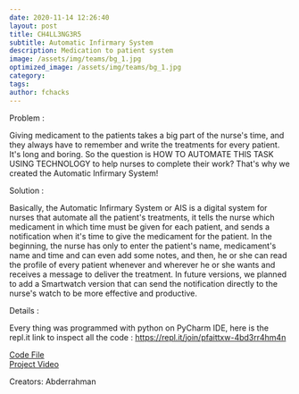 ```yaml
---
date: 2020-11-14 12:26:40
layout: post
title: CH4LL3NG3R5
subtitle: Automatic Infirmary System
description: Medication to patient system
image: /assets/img/teams/bg_1.jpg
optimized_image: /assets/img/teams/bg_1.jpg
category:
tags:
author: fchacks
---
```


Problem :

Giving medicament to the patients takes a big part of the nurse's time, and they always have to remember and write the treatments for every patient. It's long and boring. So the question is HOW TO AUTOMATE THIS TASK USING TECHNOLOGY to help nurses to complete their work?
That's why we created the Automatic Infirmary System!

Solution :

Basically, the Automatic Infirmary System or AIS is a digital system for nurses that automate all the patient's treatments, it tells the nurse which medicament in which time must be given for each patient, and sends a notification when it's time to give the medicament for the patient. In the beginning, the nurse has only to enter the patient's name, medicament's name and time and can even add some notes, and then, he or she can read the profile of every patient whenever and wherever he or she wants and receives a message to deliver the treatment. In future versions, we planned to add a Smartwatch version that can send the notification directly to the nurse's watch to be more effective and productive.

Details :

Every thing was programmed with python on PyCharm IDE, here is the repl.it link to inspect all the code : https://repl.it/join/pfaittxw-4bd3rr4hm4n


<a href="https://github.com/fchacks/team-code-2020/tree/master/ch4ll3ng3r5">Code File</a> <br>
<a href="https://youtu.be/pGuoYjzkmLY">Project Video</a>

Creators: Abderrahman
